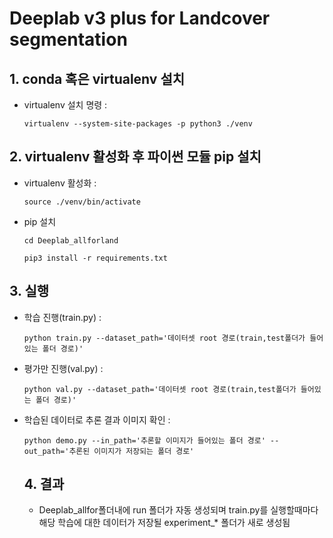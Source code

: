 


# Deeplab v3 plus for Landcover segmentation 

## 1. conda 혹은 virtualenv 설치
- virtualenv 설치 명령 :

   `virtualenv --system-site-packages -p python3 ./venv`
   
## 2. virtualenv 활성화 후 파이썬 모듈 pip 설치
- virtualenv 활성화 :

    `source ./venv/bin/activate`
    
- pip 설치

    `cd Deeplab_allforland`
    
    `pip3 install -r requirements.txt`
## 3. 실행
- 학습 진행(train.py) : 

  `python train.py --dataset_path='데이터셋 root 경로(train,test폴더가 들어있는 폴더 경로)'`
  
- 평가만 진행(val.py) :

  `python val.py --dataset_path='데이터셋 root 경로(train,test폴더가 들어있는 폴더 경로)'`
  
- 학습된 데이터로 추론 결과 이미지 확인 :

  `python demo.py --in_path='추론할 이미지가 들어있는 폴더 경로' --out_path='추론된 이미지가 저장되는 폴더 경로'`
  
  ## 4. 결과
  - Deeplab_allfor폴더내에 run 폴더가 자동 생성되며 train.py를 실행할때마다 해당 학습에 대한 데이터가 저장될 experiment_* 폴더가 새로 생성됨
  
